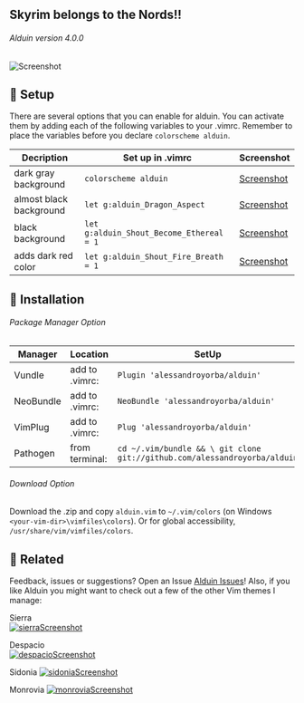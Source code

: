 Skyrim belongs to the Nords!!
-------

###### Alduin version 4.0.0
![Screenshot](https://cloud.githubusercontent.com/assets/11221489/22007275/61bafaee-dc26-11e6-992a-2b0045636cbd.png)


:rocket: Setup
---------------
There are several options that you can enable for alduin. You can activate them by adding each of the following variables to your .vimrc. Remember to place the variables before you declare `colorscheme alduin`.

| Decription                            | Set up in .vimrc                            | Screenshot                          |
|---------------------------------------|---------------------------------------------|-------------------------------------|
| dark gray background                  | `colorscheme alduin`                        | [Screenshot](https://cloud.githubusercontent.com/assets/11221489/21465616/b94e9722-c95f-11e6-95a2-d96ceb58cc94.png) |
| almost black background               | `let g:alduin_Dragon_Aspect`                | [Screenshot](https://cloud.githubusercontent.com/assets/11221489/21465618/c067bc3c-c95f-11e6-89e6-724f37fc54f3.png) |
| black background                      | `let g:alduin_Shout_Become_Ethereal = 1`    | [Screenshot](https://cloud.githubusercontent.com/assets/11221489/21465619/c858399e-c95f-11e6-8585-a944628673b0.png) |
| adds dark red color                   | `let g:alduin_Shout_Fire_Breath = 1`        | [Screenshot](https://cloud.githubusercontent.com/assets/11221489/21465622/e741e9b8-c95f-11e6-8b66-c753115a69c7.png) |

:open_file_folder: Installation
---------------

###### Package Manager Option

| Manager          | Location       | SetUp                                                                     |
|------------------|----------------|---------------------------------------------------------------------------|
| Vundle           | add to .vimrc: | `Plugin 'alessandroyorba/alduin'`                                         |
| NeoBundle        | add to .vimrc: | `NeoBundle 'alessandroyorba/alduin'`                                      |
| VimPlug          | add to .vimrc: | `Plug 'alessandroyorba/alduin'`                                           |
| Pathogen         | from terminal: | `cd ~/.vim/bundle && \ git clone git://github.com/alessandroyorba/alduin` |

###### Download Option
Download the .zip and copy `alduin.vim` to `~/.vim/colors` (on Windows `<your-vim-dir>\vimfiles\colors`). Or for global accessibility, `/usr/share/vim/vimfiles/colors`.


:octopus: Related
-------
Feedback, issues or suggestions? Open an Issue [Alduin Issues](https://github.com/AlessandroYorba/Alduin/issues)! Also, if you like Alduin you might want to check out a few of the other Vim themes I manage:

Sierra  
[![sierraScreenshot](https://cloud.githubusercontent.com/assets/11221489/21754584/2c79e256-d5b8-11e6-9d77-79a35253052a.png)](https://github.com/AlessandroYorba/Sierra)

Despacio  
[![despacioScreenshot](https://cloud.githubusercontent.com/assets/11221489/22007285/75edcac8-dc26-11e6-83b0-f2fd9d5d1ca2.png)](https://github.com/AlessandroYorba/Despacio)

Sidonia
[![sidoniaScreenshot](https://cloud.githubusercontent.com/assets/11221489/22007300/7f5bff08-dc26-11e6-974b-70b30412a8b8.png)](https://github.com/AlessandroYorba/Sidonia)

Monrovia
[![monroviaScreenshot](https://cloud.githubusercontent.com/assets/11221489/22007309/86bab42e-dc26-11e6-85da-ed987685c6c6.png)](https://github.com/AlessandroYorba/Monrovia)
